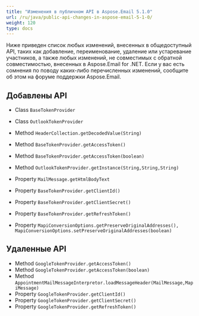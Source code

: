 ```yaml
---
title: "Изменения в публичном API в Aspose.Email 5.1.0"
url: /ru/java/public-api-changes-in-aspose-email-5-1-0/
weight: 120
type: docs
---
```


Ниже приведен список любых изменений, внесенных в общедоступный API, таких как добавление, переименование, удаление или устаревание участников, а также любых изменений, не совместимых с обратной совместимостью, внесенных в Aspose.Email for .NET. Если у вас есть сомнения по поводу каких-либо перечисленных изменений, сообщите об этом на форуме поддержки Aspose.Email.

## **Добавлены API**
- Class `BaseTokenProvider`
- Class `OutlookTokenProvider`

- Method `HeaderCollection.getDecodedValue(String)`

- Method `BaseTokenProvider.getAccessToken()`
- Method `BaseTokenProvider.getAccessToken(boolean)`
- Method `OutlookTokenProvider.getInstance(String,String,String)`

- Property `MailMessage.getHtmlBodyText`
- Property `BaseTokenProvider.getClientId()`
- Property `BaseTokenProvider.getClientSecret()`
- Property `BaseTokenProvider.getRefreshToken()`
- Property `MapiConversionOptions.getPreserveOriginalAddresses(), MapiConversionOptions.setPreserveOriginalAddresses(boolean)`

## **Удаленные API**

- Method `GoogleTokenProvider.getAccessToken()`
- Method `GoogleTokenProvider.getAccessToken(boolean)`
- Method `AppointmentMailMessageInterpretor.loadMessageHeader(MailMessage,MapiMessage)`
- Property `GoogleTokenProvider.getClientId()`
- Property `GoogleTokenProvider.getClientSecret()`
- Property `GoogleTokenProvider.getRefreshToken()`
